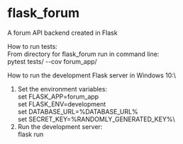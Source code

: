 # flask_forum

A forum API backend created in Flask

How to run tests:\
From directory for flask_forum run in command line:\
pytest tests/ --cov forum_app/

How to run the development Flask server in Windows 10:\
1. Set the environment variables:\
set FLASK_APP=forum_app\
set FLASK_ENV=development\
set DATABASE_URL=%DATABASE_URL%\
set SECRET_KEY=%RANDOMLY_GENERATED_KEY%\
2. Run the development server:\
flask run
